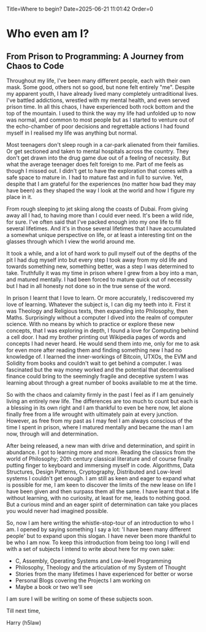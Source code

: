 Title=Where to begin?
Date=2025-06-21 11:01:42
Order=0

# Who even am I?
## From Prison to Programming: A Journey from Chaos to Code

Throughout my life, I've been many different people, each with their own mask.
Some good, others not so good, but none felt entirely "me". Despite my apparent
youth, I have already lived many completely untraditional lives. I've battled
addictions, wrestled with my mental health, and even served prison time. In all
this chaos, I have experienced both rock bottom and the top of the mountain. I
used to think the way my life had unfolded up to now was normal, and common to
most people but as I started to venture out of the echo-chamber of poor
decisions and regrettable actions I had found myself in I realised my life was
anything but normal.

Most teenagers don't sleep rough in a car-park alienated from their families.
Or get sectioned and taken to mental hospitals across the country. They don't get
drawn into the drug game due out of a feeling of necessity. But what the average
teenager does felt foreign to me. Part of me feels as though I missed out. I
didn't get to have the exploration that comes with a safe space to mature in. I
had to mature fast and in full to survive. Yet, despite that I am grateful for
the experiences (no matter how bad they may have been) as they shaped the way I
look at the world and how I figure my place in it.

From rough sleeping to jet skiing along the coasts of Dubai. From giving away
all I had, to having more than I could ever need. It's been a wild ride, for
sure. I've often said that I've packed enough into my one life to fill several
lifetimes. And it's in those several lifetimes that I have accumulated a
somewhat unique perspective on life, or at least a interesting tint on the
glasses through which I view the world around me.

It took a while, and a lot of hard work to pull myself out of the depths of the
pit I had dug myself into but every step I took away from my old life and towards
something new, something better, was a step I was determined to take. Truthfully
it was my time in prison where I grew from a boy into a man, and matured mentally.
I had been forced to mature quick out of necessity but I had in all honesty not
done so in the true sense of the word.

In prison I learnt that I love to learn. Or more accurately, I rediscovered my
love of learning. Whatever the subject is, I can dig my teeth into it. First it
was Theology and Religious texts, then expanding into Philosophy, then Maths.
Surprisingly without a computer I dived into the realm of computer science. With
no means by which to practice or explore these new concepts, that I was exploring
in depth, I found a love for Computing behind a cell door. I had my brother
printing out Wikipedia pages of words and concepts I had never heard. He would
send them into me, only for me to ask for even more after reading them and
finding something new I had no knowledge of. I learned the inner-workings of
Bitcoin, UTXOs, the EVM and Solidity from books and couldn't wait to get behind
a computer. I was fascinated but the way money worked and the potential that
decentralised finance could bring to the seemingly fragile and deceptive system
I was learning about through a great number of books available to me at the time.

So with the chaos and calamity firmly in the past I feel as if I am genuinely
living an entirely new life. The differences are too much to count but each is
a blessing in its own right and I am thankful to even be here now, let alone
finally free from a life wrought with ultimately pain at every junction. However,
as free from my past as I may feel I am always conscious of the time I spent in
prison, where I matured mentally and became the man I am now, through will and
determination.

After being released, a new man with drive and determination, and spirit in
abundance. I got to learning more and more. Reading the classics from the world
of Philosophy; 20th century classical literature and of course finally putting
finger to keyboard and immersing myself in code. Algorithms, Data Structures,
Design Patterns, Cryptography, Distributed and Low-level systems I couldn't get
enough. I am still as keen and eager to expand what is possible for me, I am
keen to discover the limits of the new lease on life I have been given and then
surpass them all the same. I have learnt that a life without learning, with no
curiosity, at least for me, leads to nothing good. But a curious mind and an
eager spirit of determination can take you places you would never had imagined
possible.

So, now I am here writing the whistle-stop-tour of an introduction to who I am.
I opened by saying something I say a lot: 'I have been many different people'
but to expand upon this slogan. I have never been more thankful to be who I am
now. To keep this introduction from being too long I will end with a set of
subjects I intend to write about here for my own sake:

- C, Assembly, Operating Systems and Low-level Programming
- Philosophy, Theology and the articulation of my System of Thought
- Stories from the many lifetimes I have experienced for better or worse
- Personal Blogs covering the Projects I am working on
- Maybe a book or two we'll see

I am sure I will be writing on some of these subjects soon.

Till next time,


Harry (h5law)
